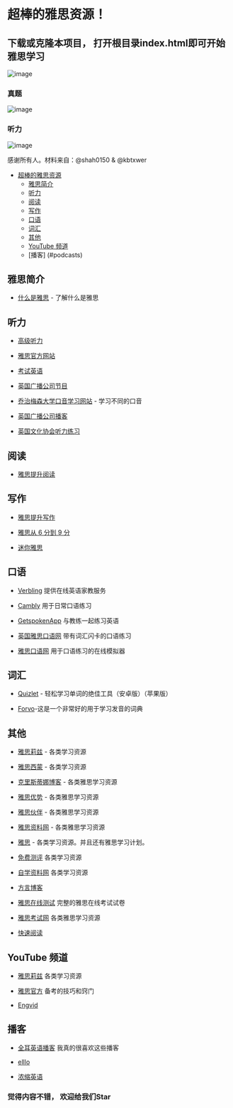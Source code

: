 # 超棒的雅思资源！

## 下载或克隆本项目， 打开根目录index.html即可开始雅思学习

![image](https://github.com/user-attachments/assets/23ac47e3-66bc-44b4-9da9-36ff504a5a2c)

### 真题
![image](https://github.com/user-attachments/assets/7cf6223d-e5d5-45a3-a798-72a916ecbf3c)

### 听力
![image](https://github.com/user-attachments/assets/bae34a6d-9ad0-4fb5-ba00-4982c284253e)


感谢所有人。材料来自：@shah0150 & @kbtxwer

* [超棒的雅思资源](#awesome-ielts)
    * [雅思简介](#introielts)
    * [听力](#listening)
    * [阅读](#reading)
    * [写作](#writing)
    * [口语](#speaking)
    * [词汇](#vocabulary)
    * [其他](#others)
    * [YouTube 频道](#youtubechannels)
    * [播客] (#podcasts)

## 雅思简介

* [什么是雅思](http://takeielts.britishcouncil.org/choose-ielts/what-ielts) - 了解什么是雅思

## 听力

* [高级听力](http://www.highlevellistening.com/)

* [雅思官方网站](https://www.ielts.org/about-the-test/sample-test-questions)

* [考试英语](http://examenglish.com/IELTS/IELTS_listening.html)

* [英国广播公司节目](http://www.bbc.co.uk/programmes/b006qykl)

* [乔治梅森大学口音学习网站](http://accent.gmu.edu/) - 学习不同的口音

* [英国广播公司播客](http://learnenglish.britishcouncil.org/en/listen-and-watch)

* [英国文化协会听力练习](http://takeielts.britishcouncil.org/prepare-your-test/free-ielts-practice-tests/listening-practice-test-1?utm_source=futurelearn&utm_medium=listening_link&utm_content=week-3&utm_campaign=ieltsmooc4-2016)

## 阅读

* [雅思提升阅读](http://ielts-up.com/reading/ielts-reading-test.html)

## 写作

* [雅思提升写作](http://ielts-up.com/exercises/ielts-writing-exercises.html)

* [雅思从 6 分到 9 分](https://ielts69.com/)

* [迷你雅思](http://mini-ielts.com/)

## 口语

* [Verbling](https://www.verbling.com/) 提供在线英语家教服务

* [Cambly](https://www.cambly.com/) 用于日常口语练习

* [GetspokenApp](http://www.getspokenapp.com/) 与教练一起练习英语

* [英国雅思口语网]( http://www.ieltsspeaking.co.uk/) 带有词汇闪卡的口语练习

* [雅思口语网]( http://www.speakingielts.com/) 用于口语练习的在线模拟器

## 词汇

* [Quizlet](https://quizlet.com) - 轻松学习单词的绝佳工具（安卓版）（苹果版）

* [Forvo](http://forvo.com/)-这是一个非常好的用于学习发音的词典

## 其他

* [雅思莉兹](http://ieltsliz.com/) - 各类学习资源

* [雅思西蒙](http://ielts-simon.com/ielts-help-and-english-pr/) - 各类学习资源

* [克里斯蒂娜博客](http://www.cristinacabal.com/) - 各类雅思学习资源

* [雅思优势](http://ieltsadvantage.com/) - 各类雅思学习资源

* [雅思伙伴](http://www.ieltsbuddy.com/) - 各类雅思学习资源

* [雅思资料网](http://ieltsmaterial.com/) - 各类雅思学习资源

* [雅思](http://ieltsielts.com/more/study-plans/) - 各类学习资源。并且还有雅思学习计划。

* [免费测评](http://www.canadavisa.com/ielts/free-practice-tests.html) 各类学习资源

* [自学资料网](http://selfstudymaterials.com/) 各类学习资源

* [方言博客](http://dialectblog.com/)

* [雅思在线测试](https://ieltsonlinetests.com/) 完整的雅思在线考试试卷

* [雅思考试网](https://www.ielts-exam.net/) 各类雅思学习资源

* [快速阅读](https://www.huffingtonpost.com/tim-ferriss/speed-reading_b_5317784.html)

## YouTube 频道

* [雅思莉兹](https://www.youtube.com/user/ieltsliz) 各类学习资源

* [雅思官方](https://www.youtube.com/user/IELTSOfficial) 备考的技巧和窍门

* [Engvid](https://www.engvid.com/)

## 播客

* [全耳英语播客](https://www.allearsenglish.com/) 我真的很喜欢这些播客

* [elllo](http://elllo.org/)

* [浓缩英语](https://www.espressoenglish.net/)

### 觉得内容不错， 欢迎给我们Star

